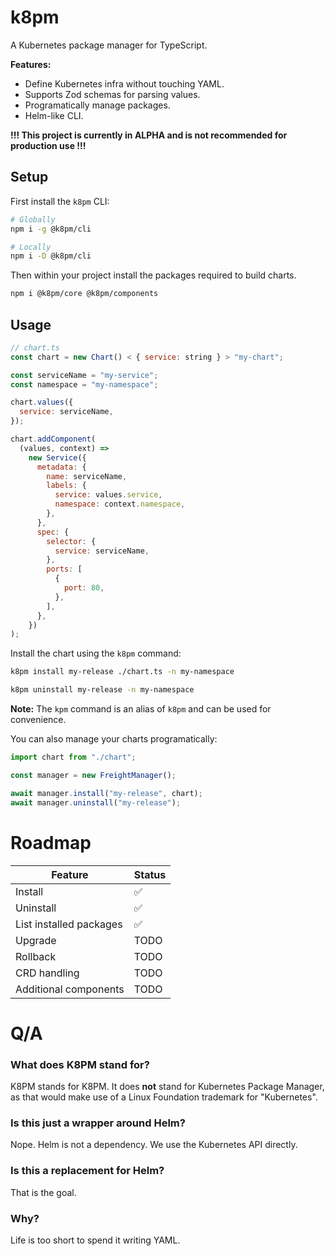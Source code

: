 # k8pm

A Kubernetes package manager for TypeScript.

**Features:**

- Define Kubernetes infra without touching YAML.
- Supports Zod schemas for parsing values.
- Programatically manage packages.
- Helm-like CLI.

**!!! This project is currently in ALPHA and is not recommended for production use !!!**

## Setup

First install the `k8pm` CLI:

```bash
# Globally
npm i -g @k8pm/cli

# Locally
npm i -D @k8pm/cli
```

Then within your project install the packages required to build charts.

```bash
npm i @k8pm/core @k8pm/components
```

## Usage

```javascript
// chart.ts
const chart = new Chart() < { service: string } > "my-chart";

const serviceName = "my-service";
const namespace = "my-namespace";

chart.values({
  service: serviceName,
});

chart.addComponent(
  (values, context) =>
    new Service({
      metadata: {
        name: serviceName,
        labels: {
          service: values.service,
          namespace: context.namespace,
        },
      },
      spec: {
        selector: {
          service: serviceName,
        },
        ports: [
          {
            port: 80,
          },
        ],
      },
    })
);
```

Install the chart using the `k8pm` command:

```bash
k8pm install my-release ./chart.ts -n my-namespace

k8pm uninstall my-release -n my-namespace
```

**Note:** The `kpm` command is an alias of `k8pm` and can be used for convenience.

You can also manage your charts programatically:

```javascript
import chart from "./chart";

const manager = new FreightManager();

await manager.install("my-release", chart);
await manager.uninstall("my-release");
```

# Roadmap

| Feature                 | Status |
| ----------------------- | ------ |
| Install                 | ✅     |
| Uninstall               | ✅     |
| List installed packages | ✅     |
| Upgrade                 | TODO   |
| Rollback                | TODO   |
| CRD handling            | TODO   |
| Additional components   | TODO   |

# Q/A

### What does K8PM stand for?

K8PM stands for K8PM. It does **not** stand for Kubernetes Package Manager, as that would make use of a Linux Foundation trademark for "Kubernetes".

### Is this just a wrapper around Helm?

Nope. Helm is not a dependency. We use the Kubernetes API directly.

### Is this a replacement for Helm?

That is the goal.

### Why?

Life is too short to spend it writing YAML.

